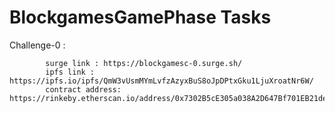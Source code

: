 # BlockgamesGamePhase Tasks




Challenge-0 : 

            surge link : https://blockgamesc-0.surge.sh/
            ipfs link : https://ipfs.io/ipfs/QmW3vUsmMYmLvfzAzyxBuS8oJpDPtxGku1LjuXroatNr6W/
            contract address: https://rinkeby.etherscan.io/address/0x7302B5cE305a038A2D647Bf701EB21de696839c6

